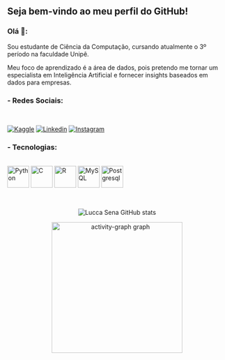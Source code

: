 ## Seja bem-vindo ao meu perfil do GitHub!

### Olá 👋:

<p>Sou estudante de Ciência da Computação, cursando atualmente o 3º período na faculdade Unipê.</p>
<p>Meu foco de aprendizado é a área de dados, pois pretendo me tornar um especialista em Inteligência Artificial e fornecer insights baseados em dados para empresas.</p>

### - Redes Sociais: 

<div style="display: inline_block"><br>

  [![Kaggle](https://img.shields.io/badge/Kaggle-20BEFF?style=for-the-badge&logo=Kaggle&logoColor=white)](https://www.kaggle.com/luccasena)
  [![Linkedin](https://img.shields.io/badge/LinkedIn-0077B5?style=for-the-badge&logo=linkedin&logoColor=white)](https://www.linkedin.com/in/lucca-sena-497478303/)
  [![Instagram](https://img.shields.io/badge/Instagram-E4405F?style=for-the-badge&logo=instagram&logoColor=white)](https://www.instagram.com/luccasenab/)

</div>

### - Tecnologias: 

<div style="display: inline_block"><br>
  <img align="center" alt="Python" height="50" width="50" src="https://cdn.jsdelivr.net/gh/devicons/devicon@latest/icons/python/python-original.svg">
  <img align="center" alt="C" height="50" width="50" src="https://cdn.jsdelivr.net/gh/devicons/devicon@latest/icons/c/c-original.svg">
  <img align="center" alt="R" height="50" width="50" src="https://cdn.jsdelivr.net/gh/devicons/devicon@latest/icons/r/r-original.svg">
  <img align="center" alt="MySQL" height="50" width="50" src="https://cdn.jsdelivr.net/gh/devicons/devicon@latest/icons/mysql/mysql-original.svg">
  <img align="center" alt="Postgresql" height="50" width="50" src="https://cdn.jsdelivr.net/gh/devicons/devicon@latest/icons/postgresql/postgresql-original.svg">
</div>

<br>
<br>

<div align='center'>
  
  ![Lucca Sena GitHub stats](https://github-readme-stats.vercel.app/api?username=luccasena&show_icons=true&theme=transparent)

  <img src="https://github-readme-activity-graph.vercel.app/graph?username=luccasena&radius=16&theme=tokyo-night&area=true&order=5" height="300" alt="activity-graph graph"  />
  
</div>       







